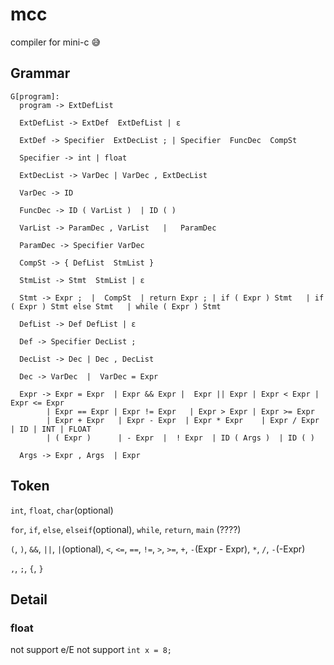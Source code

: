 # mcc

compiler for mini-c 😅

## Grammar

```
G[program]:
  program -> ExtDefList

  ExtDefList -> ExtDef  ExtDefList | ε

  ExtDef -> Specifier  ExtDecList ; | Specifier  FuncDec  CompSt

  Specifier -> int | float

  ExtDecList -> VarDec | VarDec , ExtDecList

  VarDec -> ID

  FuncDec -> ID ( VarList )  | ID ( )

  VarList -> ParamDec , VarList   |   ParamDec

  ParamDec -> Specifier VarDec

  CompSt -> { DefList  StmList }

  StmList -> Stmt  StmList | ε

  Stmt -> Expr ;  |  CompSt  | return Expr ; | if ( Expr ) Stmt   | if ( Expr ) Stmt else Stmt   | while ( Expr ) Stmt

  DefList -> Def DefList | ε

  Def -> Specifier DecList ;

  DecList -> Dec | Dec , DecList

  Dec -> VarDec  |  VarDec = Expr

  Expr -> Expr = Expr  | Expr && Expr |  Expr || Expr | Expr < Expr | Expr <= Expr
	 	| Expr == Expr | Expr != Expr	| Expr > Expr | Expr >= Expr
		| Expr + Expr	| Expr - Expr  | Expr * Expr	| Expr / Expr	| ID | INT | FLOAT
		| ( Expr )		| - Expr  |  ! Expr  | ID ( Args )  | ID ( )

  Args -> Expr , Args  | Expr
```

## Token

`int`, `float`, `char`(optional)

`for`, `if`, `else`, `elseif`(optional), `while`, `return`, `main` (????)

`(`, `)`, `&&`, `||`, `|`(optional), `<`, `<=`, `==`, `!=`, `>`, `>=`,
`+`, `-`(Expr - Expr), `*`, `/`, `-`(-Expr)

`,`, `;`,  `{`, `}`

## Detail

### float
not support e/E
not support `int x = 8;`